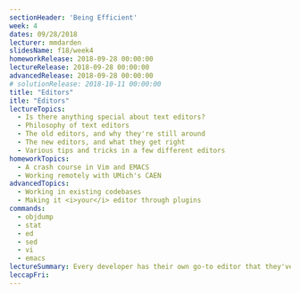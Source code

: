 ```yaml
---
sectionHeader: 'Being Efficient'
week: 4
dates: 09/28/2018
lecturer: mmdarden
slidesName: f18/week4
homeworkRelease: 2018-09-28 00:00:00
lectureRelease: 2018-09-28 00:00:00
advancedRelease: 2018-09-28 00:00:00
# solutionRelease: 2018-10-11 00:00:00
title: "Editors"
itle: "Editors"
lectureTopics:
  - Is there anything special about text editors?
  - Philosophy of text editors
  - The old editors, and why they're still around
  - The new editors, and what they get right
  - Various tips and tricks in a few different editors
homeworkTopics:
  - A crash course in Vim and EMACS
  - Working remotely with UMich's CAEN
advancedTopics:
  - Working in existing codebases
  - Making it <i>your</i> editor through plugins
commands:
  - objdump
  - stat
  - ed
  - sed
  - vi
  - emacs
lectureSummary: Every developer has their own go-to editor that they've configured and are familiar with (try talking to each of the staff - it may cause quite a debate). It doesn't necessarily matter what you use as long as you're comfortable with it, though it is definitely beneficial to know <i>at least</i> one Terminal-Based Text Editor.
leccapFri:
---
```

